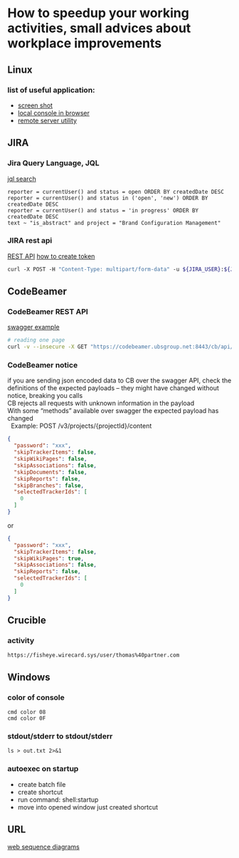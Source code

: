 # How to speedup your working activities, small advices about workplace improvements

## Linux 
### list of useful application:
* [screen shot](https://github.com/ksnip/ksnip)
* [local console in browser](https://github.com/subhra74/linux-web-console)
* [remote server utility](https://github.com/subhra74/snowflake)

## JIRA
### Jira Query Language, JQL
[jql search](https://www.atlassian.com/blog/jira-software/jql-the-most-flexible-way-to-search-jira-14)
```
reporter = currentUser() and status = open ORDER BY createdDate DESC
reporter = currentUser() and status in ('open', 'new') ORDER BY createdDate DESC
reporter = currentUser() and status = 'in progress' ORDER BY createdDate DESC
text ~ "is_abstract" and project = "Brand Configuration Management"
```
### JIRA rest api
[REST API](https://docs.getxray.app/display/XRAY/Import+Execution+Results+-+REST#ImportExecutionResultsREST-JUnitXMLresults)
[how to create token](https://www.resolution.de/post/how-to-create-api-tokens-for-jira-server-s-rest-api/)
```sh
curl -X POST -H "Content-Type: multipart/form-data" -u ${JIRA_USER}:${JIRA_PASSWORD} -F "file=@cypress/results/testresult.xml" "https://atc.ubsgroup.net/jira/rest/raven/1.0/import/execution/junit?projectKey=EXTRACT&testPlanKey=EXTRACT-219&testEnvironments=${CYPRESS_BASEURL}"
```

## CodeBeamer
### CodeBeamer REST API
[swagger example](https://codebeamer.ubsgroup.net:8443/cb/v3/swagger/editor.spr)
```sh
# reading one page 
curl -v --insecure -X GET "https://codebeamer.ubsgroup.net:8443/cb/api/v3/wikipages/1343" -H "accept: application/json" -H "Authorization: Basic "`echo -n $TSS_USER:$TSS_PASSWORD | base64`
```
### CodeBeamer notice
if you are sending json encoded data to CB over the swagger API, check the definitions of the expected payloads – they might have changed without notice, breaking you calls  
CB rejects all requests with unknown information in the payload  
With some “methods” available over swagger the expected payload has changed  
 
Example: POST /v3/projects/{projectId}/content
```json
{
  "password": "xxx",
  "skipTrackerItems": false,
  "skipWikiPages": false,
  "skipAssociations": false,
  "skipDocuments": false,
  "skipReports": false,
  "skipBranches": false,
  "selectedTrackerIds": [
    0
  ]
}
```
or
```json
{
  "password": "xxx",
  "skipTrackerItems": false,
  "skipWikiPages": true,
  "skipAssociations": false,
  "skipReports": false,
  "selectedTrackerIds": [
    0
  ]
}
```

## Crucible
### activity
```
https://fisheye.wirecard.sys/user/thomas%40partner.com
```


## Windows
### color of console
```
cmd color 08
cmd color 0F
```

### stdout/stderr to stdout/stderr
```
ls > out.txt 2>&1
```

### autoexec on startup
* create batch file
* create shortcut
* run command: shell:startup
* move into opened window just created shortcut


## URL
[web sequence diagrams](https://www.websequencediagrams.com/)
